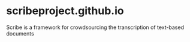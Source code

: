 # scribeproject.github.io
Scribe is a framework for crowdsourcing the transcription of text-based documents
